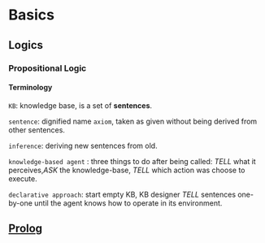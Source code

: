 # Basics

## Logics
### Propositional Logic
#### Terminology
`KB`: knowledge base, is a set of **sentences**.

`sentence`: dignified name `axiom`, taken as given without being derived from other sentences.

`inference`: deriving new sentences from old.

`knowledge-based agent` : three things to do after being called: *TELL* what it perceives,*ASK* the knowledge-base, *TELL* which action was choose to execute.

`declarative approach`: start empty KB, KB designer *TELL* sentences one-by-one until the agent knows how to operate in its environment.


## [Prolog](prolog.md)
